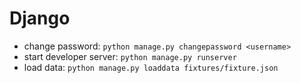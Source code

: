 # Django

* change password: `python manage.py changepassword <username>`
* start developer server: `python manage.py runserver`
* load data: `python manage.py loaddata fixtures/fixture.json`
